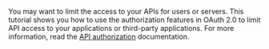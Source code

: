 You may want to limit the access to your APIs for users or servers. This tutorial shows you how to use the authorization features in OAuth 2.0 to limit API access to your applications or third-party applications. 
For more information, read the [API authorization](https://auth0.com/docs/api-auth) documentation.
